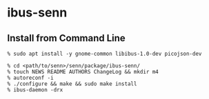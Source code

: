 # ibus-senn

## Install from Command Line

```
% sudo apt install -y gnome-common libibus-1.0-dev picojson-dev

% cd <path/to/senn>/senn/package/ibus-senn/
% touch NEWS README AUTHORS ChangeLog && mkdir m4
% autoreconf -i
% ./configure && make && sudo make install
% ibus-daemon -drx
```
